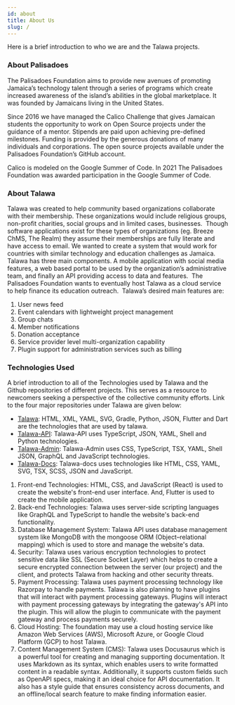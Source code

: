 ```yaml
---
id: about
title: About Us
slug: /
---
```


Here is a brief introduction to who we are and the Talawa projects.
### About Palisadoes

The Palisadoes Foundation aims to provide new avenues of promoting Jamaica’s technology talent through a series of programs which create increased awareness of the island’s abilities in the global marketplace. It was founded by Jamaicans living in the United States.
​

Since 2016 we have managed the Calico Challenge that gives Jamaican students the opportunity to work on Open Source projects under the guidance of a mentor. Stipends are paid upon achieving pre-defined milestones. Funding is provided by the generous donations of many individuals and corporations. The open source projects available under the Palisadoes Foundation’s GitHub account.
​

Calico is modeled on the Google Summer of Code. In 2021 The Palisadoes Foundation was awarded participation in the Google Summer of Code.

### About Talawa

Talawa was created to help community based organizations collaborate with their membership. These organizations would include religious groups, non-profit charities, social groups and in limited cases, businesses.
​
Though software applications exist for these types of organizations (eg. Breeze ChMS, The Realm) they assume their memberships are fully literate and have access to email. We wanted to create a system that would work for countries with similar technology and education challenges as Jamaica.
​
Talawa has three main components. A mobile application with social media features, a web based portal to be used by the organization’s administrative team, and finally an API providing access to data and features.
​​
The Palisadoes Foundation wants to eventually host Talawa as a cloud service to help finance its education outreach.
​
Talawa’s desired main features are:
​
1. User news feed
1. Event calendars with lightweight project management
1. Group chats
1. Member notifications
1. Donation acceptance
1. Service provider level multi-organization capability
1. Plugin support for administration services such as billing

### Technologies Used

A brief introduction to all of the Technologies used by Talawa and the Github repositories of different projects. This serves as a resource to newcomers seeking a perspective of the collective community efforts. Link to the four major repositories under Talawa are given below:

* [Talawa](https://github.com/PalisadoesFoundation/talawa): HTML, XML, YAML, SVG, Gradle, Python, JSON, Flutter and Dart are the technologies that are used by talawa.
* [Talawa-API](https://github.com/PalisadoesFoundation/talawa-api): Talawa-API uses TypeScript, JSON, YAML, Shell and Python technologies.
* [Talawa-Admin](https://github.com/PalisadoesFoundation/talawa-admin): Talawa-Admin uses CSS, TypeScript, TSX, YAML, Shell JSON, GraphQL and JavaScript technologies.
* [Talawa-Docs](https://github.com/PalisadoesFoundation/talawa-docs): Talawa-docs uses technologies like HTML, CSS, YAML, SVG, TSX, SCSS, JSON and JavaScript.

1. Front-end Technologies: HTML, CSS, and JavaScript (React) is used to create the website's front-end user interface. And, Flutter is used to create the mobile application.
2. Back-end Technologies: Talawa uses server-side scripting languages like GraphQL and TypeScript to handle the website's back-end functionality.
3. Database Management System: Talawa API uses database management system like MongoDB with the mongoose ORM (Object–relational mapping) which is used to store and manage the website's data.
4. Security: Talawa uses various encryption technologies to protect sensitive data like SSL (Secure Socket Layer) which helps to create a secure encrypted connection between the server (our project) and the client, and protects Talawa from hacking and other security threats.
5. Payment Processing: Talawa uses payment processing technology like Razorpay to handle payments. Talawa is also planning to have plugins that will interact with payment processing gateways. Plugins will interact with payment processing gateways by integrating the gateway's API into the plugin. This will allow the plugin to communicate with the payment gateway and process payments securely.
6. Cloud Hosting: The foundation may use a cloud hosting service like Amazon Web Services (AWS), Microsoft Azure, or Google Cloud Platform (GCP) to host Talawa.
7. Content Management System (CMS): Talawa uses Docusaurus which is a powerful tool for creating and managing supporting documentation. It uses Markdown as its syntax, which enables users to write formatted content in a readable syntax. Additionally, it supports custom fields such as OpenAPI specs, making it an ideal choice for API documentation. It also has a style guide that ensures consistency across documents, and an offline/local search feature to make finding information easier.
